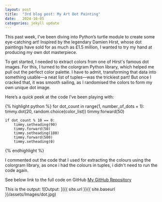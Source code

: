 ```yaml
---
layout: post
title:  "3rd blog post: My Art Dot Painting"
date:   2024-10-05
categories: jekyll update
---
```

This past week, I've been diving into Python’s turtle module to create some eye-catching art! Inspired by the legendary Damien Hirst, whose dot paintings have sold for as much as £1.5 million, I wanted to try my hand at producing my own dot masterpiece.

To get started, I needed to extract colors from one of Hirst's famous dot images. For this, I turned to the colorgram Python library, which helped me pull out the perfect color palette. I have to admit, transforming that data into something usable—a neat list of tuples—was the trickiest part! But once I cracked that, it was smooth sailing, as I randomised the colors to form my own unique dot image.

Here’s a quick peek at the code I’ve been playing with:


{% highlight python %}
for dot_count in range(1, number_of_dots + 1):
    timmy.dot(20, random.choice(color_list))
    timmy.forward(50)

    if dot_count % 10 == 0:
        timmy.setheading(90)
        timmy.forward(50)
        timmy.setheading(180)
        timmy.forward(500)
        timmy.setheading(0)
{% endhighlight %}

I commented out the code that I used for extracting the colours using the colorgram library, as once i had the colours in tuples, i didn't need to run the code again.

See below link to the full code on GitHub
[My GitHub Repository](https://github.com/Arshad-Munir1/Art-dot-painting)

This is the output:
![Output: ]({{ site.url }}{{ site.baseurl }}/assets/Images/dot.jpg)